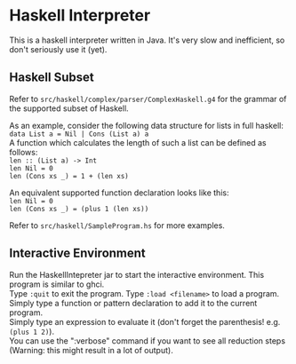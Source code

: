 # Haskell Interpreter

This is a haskell interpreter written in Java. It's very slow and inefficient, so don't seriously use it (yet).

## Haskell Subset
Refer to `src/haskell/complex/parser/ComplexHaskell.g4` for the grammar of the supported subset of Haskell.  

As an example, consider the following data structure for lists in full haskell:  
`data List a = Nil | Cons (List a) a`  
A function which calculates the length of such a list can be defined as follows:  
`len :: (List a) -> Int`  
`len Nil = 0`  
`len (Cons xs _) = 1 + (len xs)`  
  
An equivalent supported function declaration looks like this:  
`len Nil = 0`  
`len (Cons xs _) = (plus 1 (len xs))`  

Refer to `src/haskell/SampleProgram.hs` for more examples.  

## Interactive Environment
Run the HaskellIntepreter jar to start the interactive environment. This program is similar to ghci.  
Type `:quit` to exit the program. Type `:load <filename>` to load a program.  
Simply type a function or pattern declaration to add it to the current program.  
Simply type an expression to evaluate it (don't forget the parenthesis! e.g. `(plus 1 2)`).  
You can use the ":verbose" command if you want to see all reduction steps (Warning: this might result in a lot of output).  